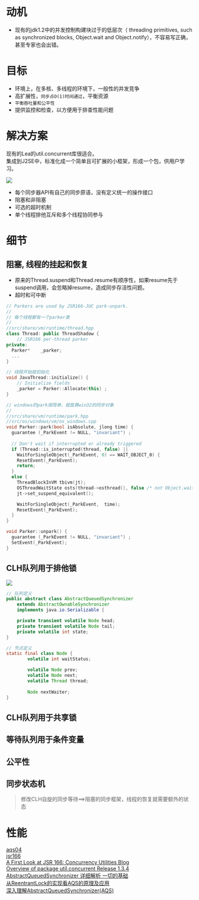 # 动机
- 现有的jdk1.2中的并发控制构建块过于的低层次（ threading primitives, such as synchronized blocks, Object.wait and Object.notify），不容易写正确，甚至专家也会出错。

# 目标
- 环境上，在多核、多线程的环境下，一般性的并发竞争
- 高扩展性，`同步点O(1)时间通过`，平衡资源
- `平衡吞吐量和公平性`
- 提供监控和检查，以方便用于排查性能问题

# 解决方案
现有的Lea的util.concurrent库很适合。  
集成到J2SE中，标准化成一个简单且可扩展的小框架，形成一个包，供用户学习。  

![](https://upload-images.jianshu.io/upload_images/2615789-02449dc316fe1de6.png?imageMogr2/auto-orient/strip|imageView2/2/w/837/format/webp)

- 每个同步器API有自己的同步原语，没有定义统一的操作接口
- 阻塞和非阻塞
- 可选的超时机制
- 单个线程排他互斥和多个线程协同参与

# 细节

## 阻塞, 线程的挂起和恢复
- 原来的Thread.suspend和Thread.resume有顺序性，如果resume先于suspend调用，会忽略掉resume，造成同步存活性问题。
- 超时和可中断

```c++
// Parkers are used by JSR166-JUC park-unpark.
//
// 每个线程都有一个parker类
// 
//src/share/vm/runtime/thread.hpp
class Thread: public ThreadShadow {
    // JSR166 per-thread parker
private:
  Parker*    _parker;
  ...
}

// 线程开始就初始化
void JavaThread::initialize() {
    // Initialize fields
    _parker = Parker::Allocate(this) ;
}
```

```c++
// windows的park很简单，就是靠win32的同步对象
//
//src/share/vm/runtime/park.hpp
//src/os/windows/vm/os_windows.cpp
void Parker::park(bool isAbsolute, jlong time) {
  guarantee (_ParkEvent != NULL, "invariant") ;
  
  // Don't wait if interrupted or already triggered
  if (Thread::is_interrupted(thread, false) ||
    WaitForSingleObject(_ParkEvent, 0) == WAIT_OBJECT_0) {
    ResetEvent(_ParkEvent);
    return;
  }
  else {
    ThreadBlockInVM tbivm(jt);
    OSThreadWaitState osts(thread->osthread(), false /* not Object.wait() */);
    jt->set_suspend_equivalent();

    WaitForSingleObject(_ParkEvent,  time);
    ResetEvent(_ParkEvent);
  }
}

void Parker::unpark() {
  guarantee (_ParkEvent != NULL, "invariant") ;
  SetEvent(_ParkEvent);
}
```

## CLH队列用于排他锁
![](https://note.youdao.com/yws/public/resource/8f83e1297252c926e45efa55a901a1d2/xmlnote/WEBRESOURCE93db317107de3a039f257bb33010070d/136)

```java
// 队列定义
public abstract class AbstractQueuedSynchronizer
    extends AbstractOwnableSynchronizer
    implements java.io.Serializable {

    private transient volatile Node head;
    private transient volatile Node tail;
    private volatile int state;
}       
```

```java
// 节点定义
static final class Node {
        volatile int waitStatus;

        volatile Node prev;
        volatile Node next;
        volatile Thread thread;
   
        Node nextWaiter;
}       
```

## CLH队列用于共享锁

## 等待队列用于条件变量

## 公平性

## 同步状态机
> 修改CLH自旋的同步等待==>阻塞的同步框架，线程的恢复就需要额外的状态

# 性能


[aqs04](http://gee.cs.oswego.edu/dl/papers/aqs.pdf)  
[jsr166](https://jcp.org/en/jsr/detail?id=166)  
[A First Look at JSR 166: Concurrency Utilities Blog](https://community.oracle.com/docs/DOC-983326)  
[Overview of package util.concurrent Release 1.3.4](http://gee.cs.oswego.edu/dl/classes/EDU/oswego/cs/dl/util/concurrent/intro.html)  
[AbstractQueuedSynchronizer 详细解析 一切的基础](https://github.com/qiurunze123/threadandjuc/blob/master/docs/AQS.md)  
[从ReentrantLock的实现看AQS的原理及应用](https://tech.meituan.com/2019/12/05/aqs-theory-and-apply.html)  
[深入理解AbstractQueuedSynchronizer(AQS)](https://www.jianshu.com/p/cc308d82cc71)  